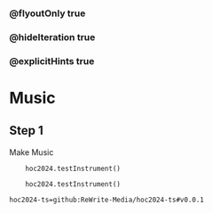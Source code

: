 ### @flyoutOnly true
### @hideIteration true
### @explicitHints true

# Music

## Step 1
Make Music

```ghost
    hoc2024.testInstrument()
```
```template
    hoc2024.testInstrument()
```

```package
hoc2024-ts=github:ReWrite-Media/hoc2024-ts#v0.0.1
```